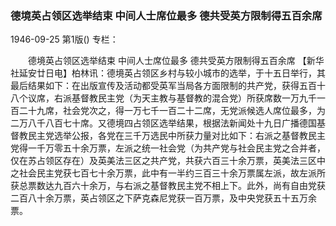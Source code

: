 ### 德境英占领区选举结束  中间人士席位最多  德共受英方限制得五百余席

1946-09-25
第1版()
专栏：

　　德境英占领区选举结束
    中间人士席位最多
    德共受英方限制得五百余席
    【新华社延安廿日电】柏林讯：德境英占领区乡村与较小城市的选举，于十五日举行，其最后结果如下：在出版宣传及活动都受英军当局各方面限制的共产党，获得五百十八个议席，右派基督教民主党（为天主教与基督教的混合党）所获席数一万九千一百二十九席，社会党次之，得一万七千一百二十二席，无党派候选人席位最多，为二万八千八百七十席。又德境四占领区选举结果，根据法新闻处十九日广播德国基督教民主党选举公报，各党在三千万选民中所获力量对比如下：右派之基督教民主党得一千万零五十余万票，左派之统一社会党（为共产党与社会民主党之合并者，仅在苏占领区存在）及英美法三区之共产党，共获六百三十余万票，英美法三区中之社会民主党获七百七十余万票，此中有一半约三百三十余万票属左派，故左派所获总票数达九百六十余万，与右派之基督教民主党不相上下。此外，尚有自由党获二百八十余万票，英占领区之下萨克森尼党获一百万票，及中央党获五十五万余票。

